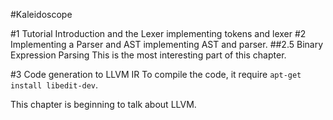 #Kaleidoscope


#1 Tutorial Introduction and the Lexer
implementing tokens and lexer
#2 Implementing a Parser and AST
implementing AST and parser.
##2.5 Binary Expression Parsing
This is the most interesting part of this chapter.

#3 Code generation to LLVM IR
To compile the code, it require  `apt-get install libedit-dev`.

This chapter is beginning to talk about LLVM.
